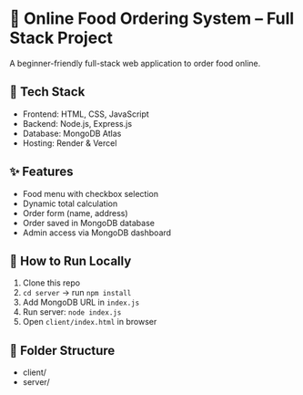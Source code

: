 # 🍔 Online Food Ordering System – Full Stack Project

A beginner-friendly full-stack web application to order food online.

## 🔧 Tech Stack
- Frontend: HTML, CSS, JavaScript
- Backend: Node.js, Express.js
- Database: MongoDB Atlas
- Hosting: Render & Vercel

## ✨ Features
- Food menu with checkbox selection
- Dynamic total calculation
- Order form (name, address)
- Order saved in MongoDB database
- Admin access via MongoDB dashboard

## 🚀 How to Run Locally
1. Clone this repo
2. `cd server` → run `npm install`
3. Add MongoDB URL in `index.js`
4. Run server: `node index.js`
5. Open `client/index.html` in browser

## 📂 Folder Structure
- client/
- server/
